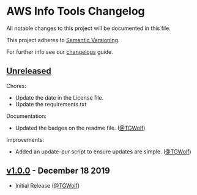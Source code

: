 # AWS Info Tools Changelog

All notable changes to this project will be documented in this file.

This project adheres to [Semantic Versioning](https://semver.org/spec/v2.0.0.html).

For further info see our [changelogs](https://github.com/AntiPhotonltd/changelogs) guide.

## [Unreleased]

Chores:

* Update the date in the License file.
* Update the requirements.txt

Documentation:

* Updated the badges on the readme file. ([@TGWolf][])

Improvements:

* Added an update-pur script to ensure updates are simple.  ([@TGWolf][])

## [v1.0.0] - December 18 2019

* Initial Release ([@TGWolf][])

[@TGWolf]: https://github.com/TGWolf

[unreleased]: https://github.com/AntiPhotonltd/aws-info-tools/compare/v1.0.0...HEAD
[v1.0.0]: https://github.com/AntiPhotonltd/aws-info-tools/releases/tag/v1.0.0
